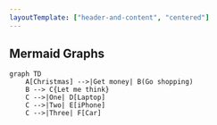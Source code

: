 ```yaml
---
layoutTemplate: ["header-and-content", "centered"]
---
```


## Mermaid Graphs

<section>

```mermaid
graph TD
    A[Christmas] -->|Get money| B(Go shopping)
    B --> C{Let me think}
    C -->|One| D[Laptop]
    C -->|Two| E[iPhone]
    C -->|Three| F[Car]
```

<section>